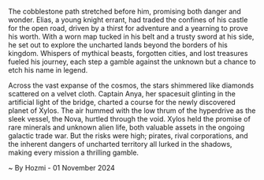 
The cobblestone path stretched before him, promising both danger and wonder. Elias, a young knight errant, had traded the confines of his castle for the open road, driven by a thirst for adventure and a yearning to prove his worth. With a worn map tucked in his belt and a trusty sword at his side, he set out to explore the uncharted lands beyond the borders of his kingdom. Whispers of mythical beasts, forgotten cities, and lost treasures fueled his journey, each step a gamble against the unknown but a chance to etch his name in legend.

Across the vast expanse of the cosmos, the stars shimmered like diamonds scattered on a velvet cloth. Captain Anya, her spacesuit glinting in the artificial light of the bridge, charted a course for the newly discovered planet of Xylos. The air hummed with the low thrum of the hyperdrive as the sleek vessel, the Nova, hurtled through the void. Xylos held the promise of rare minerals and unknown alien life, both valuable assets in the ongoing galactic trade war. But the risks were high; pirates, rival corporations, and the inherent dangers of uncharted territory all lurked in the shadows, making every mission a thrilling gamble. 

~ By Hozmi - 01 November 2024
